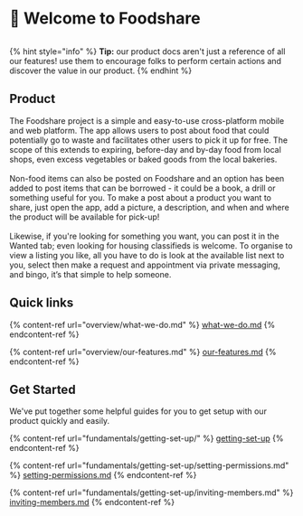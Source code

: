 # 👋 Welcome to Foodshare

<figure><img src=".gitbook/assets/3538807f-2fc6-41cc-87ef-555e64ee5ab7.png" alt=""><figcaption></figcaption></figure>

{% hint style="info" %}
**Tip:** our product docs aren't just a reference of all our features! use them to encourage folks to perform certain actions and discover the value in our product.
{% endhint %}

## **Product**

The Foodshare project is a simple and easy-to-use cross-platform mobile and web platform. The app allows users to post about food that could potentially go to waste and facilitates other users to pick it up for free. The scope of this extends to expiring, before-day and by-day food from local shops, even excess vegetables or baked goods from the local bakeries. \
\
Non-food items can also be posted on Foodshare and an option has been added to post items that can be borrowed - it could be a book, a drill or something useful for you. To make a post about a product you want to share, just open the app, add a picture, a description, and when and where the product will be available for pick-up! \
\
Likewise, if you're looking for something you want, you can post it in the Wanted tab; even looking for housing classifieds is welcome. To organise to view a listing you like, all you have to do is look at the available list next to you, select then make a request and appointment via private messaging, and bingo, it’s that simple to help someone.

## Quick links

{% content-ref url="overview/what-we-do.md" %}
[what-we-do.md](overview/what-we-do.md)
{% endcontent-ref %}

{% content-ref url="overview/our-features.md" %}
[our-features.md](overview/our-features.md)
{% endcontent-ref %}

## Get Started

We've put together some helpful guides for you to get setup with our product quickly and easily.

{% content-ref url="fundamentals/getting-set-up/" %}
[getting-set-up](fundamentals/getting-set-up/)
{% endcontent-ref %}

{% content-ref url="fundamentals/getting-set-up/setting-permissions.md" %}
[setting-permissions.md](fundamentals/getting-set-up/setting-permissions.md)
{% endcontent-ref %}

{% content-ref url="fundamentals/getting-set-up/inviting-members.md" %}
[inviting-members.md](fundamentals/getting-set-up/inviting-members.md)
{% endcontent-ref %}
